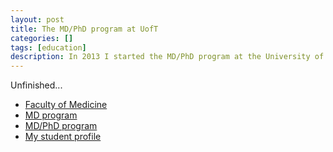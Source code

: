 ```yaml
---
layout: post
title: The MD/PhD program at UofT
categories: []
tags: [education]
description: In 2013 I started the MD/PhD program at the University of Toronto.
---
```


Unfinished...

* [Faculty of Medicine](http://www.medicine.utoronto.ca/)
* [MD program](http://www.md.utoronto.ca/)
* [MD/PhD program](http://mdphd.utoronto.ca/)
* [My student profile](http://mdphd.utoronto.ca/people/steadman-patrick)


